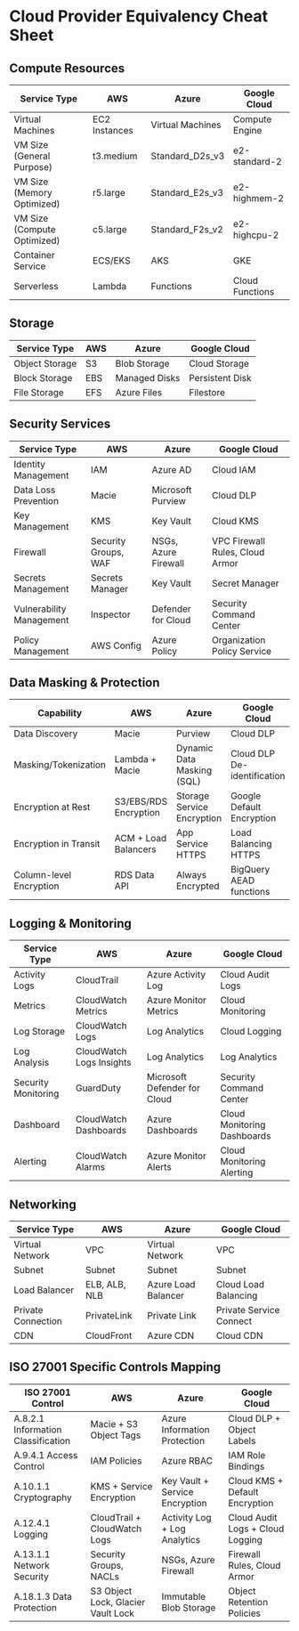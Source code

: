 # Cloud Provider Equivalency Cheat Sheet

## Compute Resources

| Service Type | AWS | Azure | Google Cloud |
|-------------|-----|-------|--------------|
| Virtual Machines | EC2 Instances | Virtual Machines | Compute Engine |
| VM Size (General Purpose) | t3.medium | Standard_D2s_v3 | e2-standard-2 |
| VM Size (Memory Optimized) | r5.large | Standard_E2s_v3 | e2-highmem-2 |
| VM Size (Compute Optimized) | c5.large | Standard_F2s_v2 | e2-highcpu-2 |
| Container Service | ECS/EKS | AKS | GKE |
| Serverless | Lambda | Functions | Cloud Functions |

## Storage

| Service Type | AWS | Azure | Google Cloud |
|-------------|-----|-------|--------------|
| Object Storage | S3 | Blob Storage | Cloud Storage |
| Block Storage | EBS | Managed Disks | Persistent Disk |
| File Storage | EFS | Azure Files | Filestore |

## Security Services

| Service Type | AWS | Azure | Google Cloud |
|-------------|-----|-------|--------------|
| Identity Management | IAM | Azure AD | Cloud IAM |
| Data Loss Prevention | Macie | Microsoft Purview | Cloud DLP |
| Key Management | KMS | Key Vault | Cloud KMS |
| Firewall | Security Groups, WAF | NSGs, Azure Firewall | VPC Firewall Rules, Cloud Armor |
| Secrets Management | Secrets Manager | Key Vault | Secret Manager |
| Vulnerability Management | Inspector | Defender for Cloud | Security Command Center |
| Policy Management | AWS Config | Azure Policy | Organization Policy Service |

## Data Masking & Protection

| Capability | AWS | Azure | Google Cloud |
|------------|-----|-------|--------------|
| Data Discovery | Macie | Purview | Cloud DLP |
| Masking/Tokenization | Lambda + Macie | Dynamic Data Masking (SQL) | Cloud DLP De-identification |
| Encryption at Rest | S3/EBS/RDS Encryption | Storage Service Encryption | Google Default Encryption |
| Encryption in Transit | ACM + Load Balancers | App Service HTTPS | Load Balancing HTTPS |
| Column-level Encryption | RDS Data API | Always Encrypted | BigQuery AEAD functions |

## Logging & Monitoring

| Service Type | AWS | Azure | Google Cloud |
|-------------|-----|-------|--------------|
| Activity Logs | CloudTrail | Azure Activity Log | Cloud Audit Logs |
| Metrics | CloudWatch Metrics | Azure Monitor Metrics | Cloud Monitoring |
| Log Storage | CloudWatch Logs | Log Analytics | Cloud Logging |
| Log Analysis | CloudWatch Logs Insights | Log Analytics | Log Analytics |
| Security Monitoring | GuardDuty | Microsoft Defender for Cloud | Security Command Center |
| Dashboard | CloudWatch Dashboards | Azure Dashboards | Cloud Monitoring Dashboards |
| Alerting | CloudWatch Alarms | Azure Monitor Alerts | Cloud Monitoring Alerting |

## Networking

| Service Type | AWS | Azure | Google Cloud |
|-------------|-----|-------|--------------|
| Virtual Network | VPC | Virtual Network | VPC |
| Subnet | Subnet | Subnet | Subnet |
| Load Balancer | ELB, ALB, NLB | Azure Load Balancer | Cloud Load Balancing |
| Private Connection | PrivateLink | Private Link | Private Service Connect |
| CDN | CloudFront | Azure CDN | Cloud CDN |

## ISO 27001 Specific Controls Mapping

| ISO 27001 Control | AWS | Azure | Google Cloud |
|-------------------|-----|-------|--------------|
| A.8.2.1 Information Classification | Macie + S3 Object Tags | Azure Information Protection | Cloud DLP + Object Labels |
| A.9.4.1 Access Control | IAM Policies | Azure RBAC | IAM Role Bindings |
| A.10.1.1 Cryptography | KMS + Service Encryption | Key Vault + Service Encryption | Cloud KMS + Default Encryption |
| A.12.4.1 Logging | CloudTrail + CloudWatch Logs | Activity Log + Log Analytics | Cloud Audit Logs + Cloud Logging |
| A.13.1.1 Network Security | Security Groups, NACLs | NSGs, Azure Firewall | Firewall Rules, Cloud Armor |
| A.18.1.3 Data Protection | S3 Object Lock, Glacier Vault Lock | Immutable Blob Storage | Object Retention Policies |